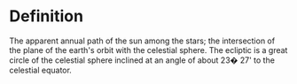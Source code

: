 # Definition

The apparent annual path of the sun among the stars; the intersection of
the plane of the earth's orbit with the celestial sphere. The ecliptic
is a great circle of the celestial sphere inclined at an angle of about
23� 27' to the celestial equator.
